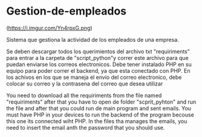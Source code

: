 # Gestion-de-empleados

(https://i.imgur.com/Yn4rpxG.png)

Sistema que gestiona la actividad de los empleados de una empresa.

Se deben descargar todos los querimientos del archivo txt "requiriments" para entrar a la carpeta de "script_python"y correr este archivo para que puedan enviarse los correos electronicos. Debe tener instalado PHP en su equipo para poder correr el backend, ya que esta conectado con PHP.
En los achivos en los que se maneja el envio del correo electronico, debe colocar su correo y la contrasena del correo que desea utilizar 

You need to download all the requiriments from the file named "requiriments" after that you have to open de folder "scprit_pyhton" and run the file and after that you could run de main program and sent emails. You must have PHP in your devices to run the backend of the program becouse this one its connected wiht PHP. In the files tha manages the emails, you need to insert the email anth the password that you should use.
